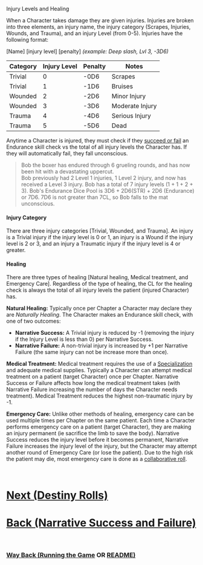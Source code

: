 Injury Levels and Healing

When a Character takes damage they are given injuries.  Injuries are broken into three elements, an injury name, the injury category (Scrapes, Injuries, Wounds, and Trauma), and an injury Level (from 0-5).  Injuries have the following format:

[Name]  [injury level]  [penalty] *(example: Deep slash, Lvl 3, -3D6)*

| **Category** | **Injury Level** | **Penalty** | **Notes**       |
| ------------ | ---------------- | ----------- | --------------- |
| Trivial      | 0                | -0D6        | Scrapes         |
| Trivial      | 1                | -1D6        | Bruises         |
| Wounded      | 2                | -2D6        | Minor Injury    |
| Wounded      | 3                | -3D6        | Moderate Injury |
| Trauma       | 4                | -4D6        | Serious Injury  |
| Trauma       | 5                | -5D6        | Dead            |

Anytime a Character is injured, they must check if they [succeed or fail](<Success Failure.md>) an Endurance skill check vs the total of all injury levels the Character has.  If they will automatically fail, they fall unconscious.

> Bob the boxer has endured through 6 grueling rounds, and has now been hit with a devastating uppercut.  
> Bob previously had 2 Level 1 injuries, 1 Level 2 injury, and now has received a Level 3 injury.  Bob has a total of 7 injury levels (1 + 1 + 2 + 3).
> Bob's Endurance Dice Pool is 3D6 + 2D6(STR) + 2D6 (Endurance) or 7D6.  7D6 is not greater than 7CL, so Bob falls to the mat unconscious.

#### Injury Category

There are three injury categories [Trivial, Wounded, and Trauma].  An injury is a Trivial injury if the injury level is 0 or 1, an injury is a Wound if the injury level is 2 or 3, and an injury a Traumatic injury if the injury level is 4 or greater.

#### Healing

There are three types of healing [Natural healing, Medical treatment, and Emergency Care].  Regardless of the type of healing, the CL for the healing check is always the total of all injury levels the patient (injured Character) has.  

**Natural Healing:** Typically once per Chapter a Character may declare they are *Naturally Healing*.  The Character makes an Endurance skill check, with one of two outcomes:

* **Narrative Success:** A Trivial injury is reduced by -1 (removing the injury if the Injury Level is less than 0) per Narrative Success.
* **Narrative Failure:** A non-trivial injury is increased by +1 per Narrative Failure (the same injury can not be increase more than once).

**Medical Treatment:** Medical treatment requires the use of a [Specialization](<../Playing the Game/Skills.md>) and adequate medical supplies.  Typically a Character can attempt medical treatment on a patient (target Character) once per Chapter.  Narrative Success or Failure affects how long the medical treatment takes (with Narrative Failure increasing the number of days the Character needs treatment).  Medical Treatment reduces the highest non-traumatic injury by -1.

**Emergency Care:** Unlike other methods of healing, emergency care can be used multiple times per Chapter on the same patient.  Each time a Character performs emergency care on a patient (target Character), they are making an injury permanent (ie sacrifice the limb to save the body).  Narrative Success reduces the injury level before it becomes permanent, Narrative Failure increases the injury level of the injury, but the Character may attempt another round of Emergency Care (or lose the patient).  Due to the high risk the patient may die, most emergency care is done as a [collaborative roll](<../Playing the Game/Assists and Collaborations.md>).

$~~~$

# [Next (Destiny Rolls)](<Destiny Rolls.md>) 
# [Back (Narrative Success and Failure)](<Success Failure.md>) 

$~~~$

### [Way Back (Running the Game](<Running the Game - MOC.md>) OR [README)](<../README.md>) 